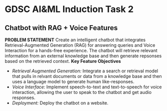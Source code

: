 # GDSC AI&ML Induction Task 2
## Chatbot with RAG + Voice Features
**PROBLEM STATEMENT**
Create an intelligent chatbot that integrates Retrieval-Augmented Generation (RAG) for answering queries and Voice Interaction for a hands-free experience. The chatbot will retrieve relevant information from an external knowledge base and then generate repsonses based on the retrieved context.
**Key Feature Objectives**
- *Retrieval Augmented Generation:* Integrate a search or retrieval model that pulls in relvant documents or data from a knowledge base and then uses a language model to generate human like-responses.
- *Voice Interface:* Implement speech-to-text and text-to-speech for voice interaction, allowing the user to speak to the chatbot and get audio responses.
- *Deployment:* Deploy the chatbot on a website.